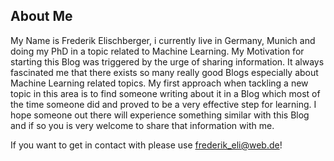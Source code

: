## About Me

My Name is Frederik Elischberger, i currently live in Germany, Munich and doing my PhD in a topic related to Machine Learning. My Motivation for starting this Blog was triggered by the urge of sharing information. It always fascinated me that there exists so many really good Blogs especially about Machine Learning related topics. My first approach when tackling a new topic in this area is to find someone writing about it in a Blog which most of the time someone did and proved to be a very effective step for learning. I hope someone out there will experience something similar with this Blog and if so you is very welcome to share that information with me.

If you want to get in contact with please use frederik_eli@web.de!
